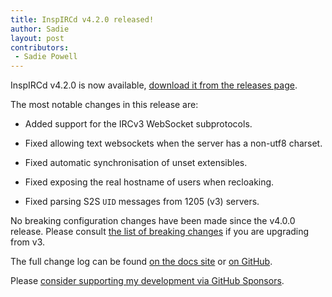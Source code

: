 ```yaml
---
title: InspIRCd v4.2.0 released!
author: Sadie
layout: post
contributors:
 - Sadie Powell
---
```


InspIRCd v4.2.0 is now available, [download it from the releases page](https://github.com/inspircd/inspircd/releases/tag/v4.2.0).

The most notable changes in this release are:

- Added support for the IRCv3 WebSocket subprotocols.

- Fixed allowing text websockets when the server has a non-utf8 charset.

- Fixed automatic synchronisation of unset extensibles.

- Fixed exposing the real hostname of users when recloaking.

- Fixed parsing S2S `UID` messages from 1205 (v3) servers.

<!--more-->

No breaking configuration changes have been made since the v4.0.0 release. Please consult [the list of breaking changes](https://docs.inspircd.org/4/breaking-changes) if you are upgrading from v3.

The full change log can be found [on the docs site](https://docs.inspircd.org/4/change-log/#inspircd-420) or [on GitHub](https://github.com/inspircd/inspircd/compare/v4.1.0...v4.2.0).

Please [consider supporting my development via GitHub Sponsors](https://github.com/sponsors/SadieCat/).
